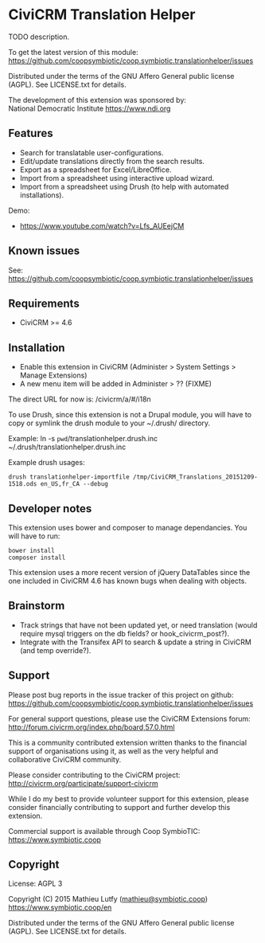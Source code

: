 CiviCRM Translation Helper
==========================

TODO description.

To get the latest version of this module:  
https://github.com/coopsymbiotic/coop.symbiotic.translationhelper/issues

Distributed under the terms of the GNU Affero General public license (AGPL).
See LICENSE.txt for details.

The development of this extension was sponsored by:  
National Democratic Institute https://www.ndi.org

Features
--------

* Search for translatable user-configurations.
* Edit/update translations directly from the search results.
* Export as a spreadsheet for Excel/LibreOffice.
* Import from a spreadsheet using interactive upload wizard.
* Import from a spreadsheet using Drush (to help with automated installations).

Demo:

* https://www.youtube.com/watch?v=Lfs_AUEejCM

Known issues
------------

See: https://github.com/coopsymbiotic/coop.symbiotic.translationhelper/issues

Requirements
------------

- CiviCRM >= 4.6

Installation
------------

* Enable this extension in CiviCRM (Administer > System Settings > Manage Extensions)
* A new menu item will be added in Administer > ?? (FIXME)

The direct URL for now is: /civicrm/a/#/i18n

To use Drush, since this extension is not a Drupal module, you will have to copy or symlink
the drush module to your ~/.drush/ directory.

Example: ln -s `pwd`/translationhelper.drush.inc ~/.drush/translationhelper.drush.inc

Example drush usages:

```
drush translationhelper-importfile /tmp/CiviCRM_Translations_20151209-1518.ods en_US,fr_CA --debug
```

Developer notes
---------------

This extension uses bower and composer to manage dependancies. You will have to run:

```
bower install
composer install
```

This extension uses a more recent version of jQuery DataTables
since the one included in CiviCRM 4.6 has known bugs when dealing with objects.

Brainstorm
----------

* Track strings that have not been updated yet, or need translation (would require mysql triggers on the db fields? or hook_civicrm_post?).
* Integrate with the Transifex API to search & update a string in CiviCRM (and temp override?).

Support
-------

Please post bug reports in the issue tracker of this project on github:  
https://github.com/coopsymbiotic/coop.symbiotic.translationhelper/issues

For general support questions, please use the CiviCRM Extensions forum:  
http://forum.civicrm.org/index.php/board,57.0.html

This is a community contributed extension written thanks to the financial
support of organisations using it, as well as the very helpful and collaborative
CiviCRM community.

Please consider contributing to the CiviCRM project:  
http://civicrm.org/participate/support-civicrm

While I do my best to provide volunteer support for this extension, please
consider financially contributing to support and further develop this extension.

Commercial support is available through Coop SymbioTIC:  
https://www.symbiotic.coop

Copyright
---------

License: AGPL 3

Copyright (C) 2015 Mathieu Lutfy (mathieu@symbiotic.coop)  
https://www.symbiotic.coop/en

Distributed under the terms of the GNU Affero General public license (AGPL).
See LICENSE.txt for details.
